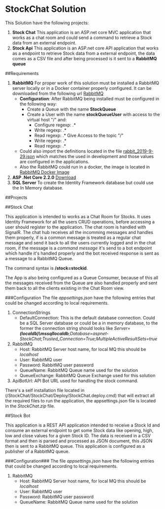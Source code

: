 # StockChat Solution
This Solution have the following projects:
1. **Stock Chat** This application is an ASP.net core MVC application that works as a chat room and could send a command to retrieve a Stock data from an external endpoint.
2. **Stock Api** This application is an ASP.net core API application that works as a endpoint to retrieve Stock data from a external endpoint, the data comes as a CSV file and after being processed is it sent to a **RabbitMQ queue**

##Requirements

1. **RabbitMQ** For proper work of this solution must be installed a RabbitMQ server locally or in a Docker container properly configured. It can be downloaded from the following url [RabbitMQ](https://www.rabbitmq.com/install-windows.html)
   - **Configuration**: After RabbitMQ being installed must be configured in the following way:
     - Create a Queue with the name **StockQueue**
     - Create a User with the name **stockQueueUser** with access to the virtual host "/" and:
       * Configure regexp: .*
       * Write regexp: .*
       * Read regexp: .*
       Give Access to the topic "/"
       * Write regexp: .*
       * Read regexp: .*
   - Could also import the definitions located in the file [rabbit_2019-9-29.json](rabbit_2019-9-29.json) which matches the used in development and those values are configured in the applications.
   - Also the RabbitMQ could run in a docker, the image is located in [RabbitMQ Docker Image](https://hub.docker.com/_/rabbitmq)
2. **ASP .Net Core 2.2.0** [Download](https://dotnet.microsoft.com/download/dotnet-core/2.2)
3. **SQL Server** To create the Identity Framework database but could use the In Memory database.

##Projects

##Stock Chat

This application is intended to works as a Chat Room for Stocks. It uses Identity Framework for all the users CRUD operations, before accessing a user should register to the application. 
The chat room is handled with SignalR. The chat hub receives all the incomming messages and handles them properly, if is a common message is treated as a regular chat message and send it back to all the users currently logged and in the chat room, if the message is a *command message* it's send to a bot endpoint which handle it's handled properly and the bot received response is sent as a message to a RabbitMQ Queue.

The command syntax is **/stock=stockid**.

The App is also being configured as a Queue Consumer, because of this all the messages received from the Queue are also handled properly and sent them back to all the clients existing in the Chat Room view. 

###Configuration
The file *appsettings.json* have the following entries that could be changed according to local requirements.
1. ConnectionStrings
   - DefaultConnection: This is the default database connection. Could be a SQL Server database or could be a in memory database, to the former the connection string should looks like *Server=**(localdb)\\mssqllocaldb**;Database=aspnet-StockChat;Trusted_Connection=True;MultipleActiveResultSets=true*
2. RabbitMQ
   - Host: RabbitMQ Server host name, for local MQ this should be *localhost*
   - User: RabbitMQ user
   - Password: RabbitMQ user password
   - QueueName: RabbitMQ Queue name used for the solution
   - QueueExchange: RabbitMQ Queue Exchange used for this solution
3. ApiBotUrl: API Bot URL used for handling the stock command.

There's a self installation file located in (/StockChat/StockChat/Deploy/StockChat.deploy.cmd) that will extract all the required files to run the application, the appsettings.json file is located in the *StockChat.zip* file.

##Stock Bot

This application is a REST API application intended to receive a Stock Id and consume an external endpoint to get some Stock data like opening, high, low and close values for a given Stock ID. The data is received in a CSV format and then is parsed and processed as JSON document, this JSON then is sent to a RabbitMQ queue. This application is configured as a publisher of a RabbitMQ queue.

###Configuration###
The file *appsettings.json* have the following entries that could be changed according to local requirements.
1. RabbitMQ
   - Host: RabbitMQ Server host name, for local MQ this should be *localhost*
   - User: RabbitMQ user
   - Password: RabbitMQ user password
   - QueueName: RabbitMQ Queue name used for the solution
